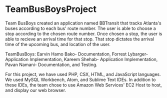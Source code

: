 # TeamBusBoysProject
Team BusBoys created an application named BBTransit that tracks Atlanta's buses according to each bus' route number. The user is able to choose a stop according to the chosen route number. Once chosen a stop, the user is able to recieve an arrival time for that stop. That stop dictates the arrival time of the upcoming bus, and location of the user.

TeamBusBoys:
Earvin Hamo Bako- Documentation,
Forrest Lybarger-Application Implementation,
Kareem Shehab- Application Implementation,
Pavan Namani- Documentation, and Testing.

For this project, we have used PHP, CSX, HTML, and JavaScript languages. We used MySQL Workbench, Atom, and Sublime Text IDEs. In addition to these IDEs, the team chose to use Amazon Web Services' EC2 Host to host, and display our web browser.
